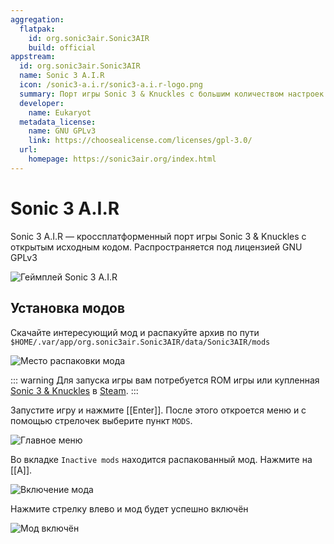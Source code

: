```yaml
---
aggregation:
  flatpak:
    id: org.sonic3air.Sonic3AIR
    build: official
appstream:
  id: org.sonic3air.Sonic3AIR
  name: Sonic 3 A.I.R
  icon: /sonic3-a.i.r/sonic3-a.i.r-logo.png
  summary: Порт игры Sonic 3 & Knuckles с большим количеством настроек и модов
  developer:
    name: Eukaryot
  metadata_license:
    name: GNU GPLv3
    link: https://choosealicense.com/licenses/gpl-3.0/
  url:
    homepage: https://sonic3air.org/index.html
---
```


# Sonic 3 A.I.R

Sonic 3 A.I.R — кроссплатформенный порт игры Sonic 3 & Knuckles с открытым исходным кодом. Распространяется под лицензией GNU GPLv3

![Геймплей Sonic 3 A.I.R](/sonic3-a.i.r/sonic3-a.i.r-1.png)

<!--@include: @ru/apps/.parts/install/content-flatpak.md-->

## Установка модов

Скачайте интересующий мод и распакуйте архив по пути `$HOME/.var/app/org.sonic3air.Sonic3AIR/data/Sonic3AIR/mods`

![Место распаковки мода](/sonic3-a.i.r/sonic3-a.i.r-2.png)

::: warning
Для запуска игры вам потребуется ROM игры или купленная [Sonic 3 & Knuckles](https://store.steampowered.com/app/71162) в [Steam](/apps/steam/).
:::

Запустите игру и нажмите [[Enter]]. После этого откроется меню и с помощью стрелочек выберите пункт `MODS`.

![Главное меню](/sonic3-a.i.r/sonic3-a.i.r-3.png)

Во вкладке `Inactive mods` находится распакованный мод. Нажмите на [[A]].

![Включение мода](/sonic3-a.i.r/sonic3-a.i.r-4.png)

Нажмите стрелку влево и мод будет успешно включён

![Мод включён](/sonic3-a.i.r/sonic3-a.i.r-5.png)
